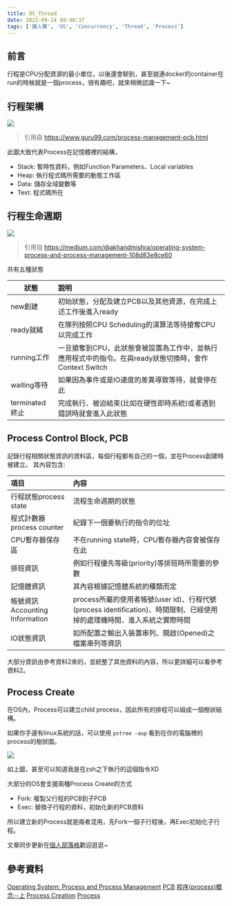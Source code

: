 ```yaml
---
title: OS_Thread
date: 2022-09-24 00:40:37
tags: ['鐵人賽', 'OS', 'Concurrency', 'Thread', 'Process']
---
```


## 前言
行程是CPU分配資源的最小單位，以後還會聊到，甚至就連docker的container在run的時候就是一個process，很有趣吧，就來稍微認識一下~

<!-- more -->

## 行程架構

![](https://i.imgur.com/DlIreU0.png)
> 引用自 https://www.guru99.com/process-management-pcb.html

此圖大致代表Process在記憶體裡的結構，

- Stack: 暫時性資料，例如Function Parameters、Local variables
- Heap: 執行程式碼所需要的動態工作區
- Data: 儲存全域變數等
- Text: 程式碼所在

## 行程生命週期
![](https://i.imgur.com/KgOOxn6.png "")
> 引用自 https://medium.com/@akhandmishra/operating-system-process-and-process-management-108d83e8ce60

共有五種狀態

| 狀態           | 說明                                                                                                   |
| -------------- | :----------------------------------------------------------------------------------------------------- |
| new創建        | 初始狀態，分配及建立PCB以及其他資源，在完成上述工作後進入ready                                         |
| ready就緒      | 在隊列按照CPU Scheduling的演算法等待搶奪CPU以完成工作                                                  |
| running工作    | 一旦搶奪到CPU，此狀態會被設置為工作中，並執行應用程式中的指令。在與ready狀態切換時，會作Context Switch |
| waiting等待    | 如果因為事件或是IO速度的差異導致等待，就會停在此                                                       |
| terminated終止 | 完成執行、被迫結束(比如在硬性即時系統)或者遇到錯誤時就會進入此狀態                                     |


## Process Control Block, PCB
記錄行程相關狀態資訊的資料區，每個行程都有自己的一個，並在Process創建時被建立。
其內容包含:

| 項目                           | 內容                                                                                                                     |
| :----------------------------- | :----------------------------------------------------------------------------------------------------------------------- |
| 行程狀態process state          | 流程生命週期的狀態                                                                                                       |
| 程式計數器process counter      | 紀錄下一個要執行的指令的位址                                                                                             |
| CPU暫存器保存區                | 不在running state時，CPU暫存器內容會被保存在此                                                                           |
| 排班資訊                       | 例如行程優先等級(priority)等排班時所需要的參數                                                                           |
| 記憶體資訊                     | 其內容根據記憶體系統的種類而定                                                                                           |
| 帳號資訊Accounting Information | process所屬的使用者帳號(user id)、行程代號(process identification)、時間限制、已經使用掉的處理機時間、進入系統之實際時間 |
| IO狀態資訊                     | 如所配置之輸出入裝置串列、開啟(Opened)之檔案串列等資訊                                                                   |

大部分資訊由參考資料2來的，並統整了其他資料的內容，所以更詳細可以看參考資料2。

## Process Create
在OS內，Process可以建立child process，因此所有的排程可以組成一個樹狀結構。

如果你手邊有linux系統的話，可以使用 `pstree -aup` 看到在你的電腦裡的process的樹狀圖。

![](https://i.imgur.com/Mjv8Wl7.png)

如上圖，甚至可以知道我是在zsh之下執行的這個指令XD

大部分的OS會支援兩種Process Create的方式
- Fork: 複製父行程的PCB到子PCB
- Exec: 替換子行程的資料，初始化新的PCB資料

所以建立新的Process就是兩者混用，先Fork一個子行程後，再Exec初始化子行程。

文章同步更新在[個人部落格](https://tim80411.github.io/code-blog/2022/09/24/OS-Thread/)歡迎逛逛~


## 參考資料
[Operating System: Process and Process Management](https://medium.com/@akhandmishra/operating-system-process-and-process-management-108d83e8ce60)
[PCB](https://chenhh.gitbooks.io/parallel_processing/content/process.html)
[程序(process)概念--上](https://ithelp.ithome.com.tw/articles/10202866)
[Process Creation](https://www.tutorialspoint.com/inter_process_communication/inter_process_communication_process_creation_termination.htm)
[Process](https://ithelp.ithome.com.tw/articles/10276152?sc=rss.iron)
